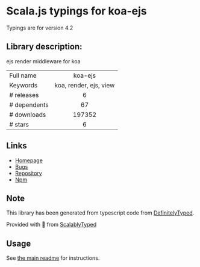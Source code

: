 
# Scala.js typings for koa-ejs

Typings are for version 4.2

## Library description:
ejs render middleware for koa

|                    |                 |
| ------------------ | :-------------: |
| Full name          | koa-ejs |
| Keywords           | koa, render, ejs, view |
| # releases         | 6 |
| # dependents       | 67 |
| # downloads        | 197352 |
| # stars            | 6 |

## Links
- [Homepage](https://github.com/koajs/ejs)
- [Bugs](https://github.com/koajs/ejs/issues)
- [Repository](https://github.com/koajs/ejs)
- [Npm](https://www.npmjs.com/package/koa-ejs)
    


## Note
This library has been generated from typescript code from [DefinitelyTyped](https://definitelytyped.org).

Provided with :purple_heart: from [ScalablyTyped](https://github.com/oyvindberg/ScalablyTyped)

## Usage
See [the main readme](../../readme.md) for instructions.


